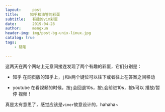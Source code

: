 ```yaml
---
layout:     post
title:     知乎和油管的彩蛋
subtitle:   有趣的vim彩蛋
date:       2019-04-28
author:     mengxun
header-img: img/post-bg-unix-linux.jpg
catalog: true
tags:
    - 随笔

---
```


这两天在两个网站上无意间接连发现了两个有趣的彩蛋，它们分别是：

- 知乎
在网页版的知乎上，`j`和`k`两个键位可以往下或者往上在答案之间移动

- youtube
在看视频的时候，按`j`会回退10s，按`i`会前进10s，按`k`可以 播放/暂停 视频！

真是太有意思了，感觉应该是`vimer`故意设计的，hahaha~




